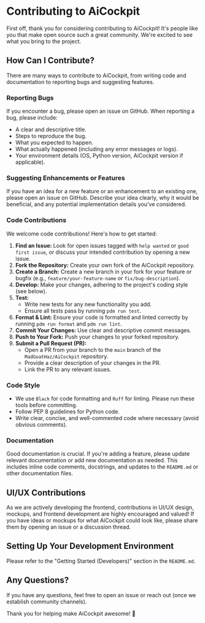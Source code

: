 # Contributing to AiCockpit

First off, thank you for considering contributing to AiCockpit! It's people like you that make open source such a great community. We're excited to see what you bring to the project.

## How Can I Contribute?

There are many ways to contribute to AiCockpit, from writing code and documentation to reporting bugs and suggesting features.

### Reporting Bugs

If you encounter a bug, please open an issue on GitHub. When reporting a bug, please include:

*   A clear and descriptive title.
*   Steps to reproduce the bug.
*   What you expected to happen.
*   What actually happened (including any error messages or logs).
*   Your environment details (OS, Python version, AiCockpit version if applicable).

### Suggesting Enhancements or Features

If you have an idea for a new feature or an enhancement to an existing one, please open an issue on GitHub. Describe your idea clearly, why it would be beneficial, and any potential implementation details you've considered.

### Code Contributions

We welcome code contributions! Here's how to get started:

1.  **Find an Issue:** Look for open issues tagged with `help wanted` or `good first issue`, or discuss your intended contribution by opening a new issue.
2.  **Fork the Repository:** Create your own fork of the AiCockpit repository.
3.  **Create a Branch:** Create a new branch in your fork for your feature or bugfix (e.g., `feature/your-feature-name` or `fix/bug-description`).
4.  **Develop:** Make your changes, adhering to the project's coding style (see below).
5.  **Test:**
    *   Write new tests for any new functionality you add.
    *   Ensure all tests pass by running `pdm run test`.
6.  **Format & Lint:** Ensure your code is formatted and linted correctly by running `pdm run format` and `pdm run lint`.
7.  **Commit Your Changes:** Use clear and descriptive commit messages.
8.  **Push to Your Fork:** Push your changes to your forked repository.
9.  **Submit a Pull Request (PR):**
    *   Open a PR from your branch to the `main` branch of the `MadGoatHaz/AiCockpit` repository.
    *   Provide a clear description of your changes in the PR.
    *   Link the PR to any relevant issues.

### Code Style

*   We use `Black` for code formatting and `Ruff` for linting. Please run these tools before committing.
*   Follow PEP 8 guidelines for Python code.
*   Write clear, concise, and well-commented code where necessary (avoid obvious comments).

### Documentation

Good documentation is crucial. If you're adding a feature, please update relevant documentation or add new documentation as needed. This includes inline code comments, docstrings, and updates to the `README.md` or other documentation files.

## UI/UX Contributions

As we are actively developing the frontend, contributions in UI/UX design, mockups, and frontend development are highly encouraged and valued! If you have ideas or mockups for what AiCockpit could look like, please share them by opening an issue or a discussion thread.

## Setting Up Your Development Environment

Please refer to the "Getting Started (Developers)" section in the `README.md`.

## Any Questions?

If you have any questions, feel free to open an issue or reach out (once we establish community channels).

Thank you for helping make AiCockpit awesome! 🚀 